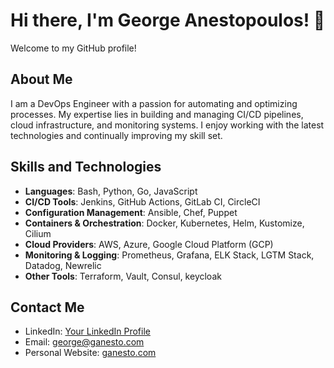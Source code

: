 # Hi there, I'm George Anestopoulos! 👋

Welcome to my GitHub profile!

## About Me

I am a DevOps Engineer with a passion for automating and optimizing processes. My expertise lies in building and managing CI/CD pipelines, cloud infrastructure, and monitoring systems. I enjoy working with the latest technologies and continually improving my skill set.

## Skills and Technologies

- **Languages**: Bash, Python, Go, JavaScript
- **CI/CD Tools**: Jenkins, GitHub Actions, GitLab CI, CircleCI
- **Configuration Management**: Ansible, Chef, Puppet
- **Containers & Orchestration**: Docker, Kubernetes, Helm, Kustomize, Cilium
- **Cloud Providers**: AWS, Azure, Google Cloud Platform (GCP)
- **Monitoring & Logging**: Prometheus, Grafana, ELK Stack, LGTM Stack, Datadog, Newrelic
- **Other Tools**: Terraform, Vault, Consul, keycloak

## Contact Me

- LinkedIn: [Your LinkedIn Profile](https://www.linkedin.com/in/aganet)
- Email: [george@ganesto.com](mailto:george@ganesto.com)
- Personal Website: [ganesto.com](https://ganesto.com.com)

<!--
**aganet/aganet** is a ✨ _special_ ✨ repository because its `README.md` (this file) appears on your GitHub profile.

Here are some ideas to get you started:

- 🔭 I’m currently working on ...
- 🌱 I’m currently learning ...
- 👯 I’m looking to collaborate on ...
- 🤔 I’m looking for help with ...
- 💬 Ask me about ...
- 📫 How to reach me: ...
- 😄 Pronouns: ...
- ⚡ Fun fact: ...
-->
